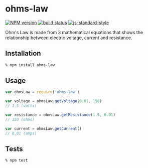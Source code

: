 # ohms-law

[![NPM version][npm-image]][npm-url]
[![build status][travis-image]][travis-url]
[![js-standard-style][standard-image]][standard-url]

Ohm's Law is made from 3 mathematical equations that shows the relationship between electric voltage, current and resistance.

## Installation

```bash
% npm install ohms-law
```

## Usage

```js
var ohmsLaw = require('ohms-law')

var voltage = ohmsLaw.getVoltage(0.01, 150)
// 1.5 (volts)

var resistance = ohmsLaw.getResistance(1.5, 0.01)
// 150 (ohms)

var current = ohmsLaw.getCurrent()
// 0.01 (amps)
```

## Tests

```bash
% npm test
```

[npm-image]: https://img.shields.io/npm/v/brick-router.svg?style=flat-square
[npm-url]: https://npmjs.org/package/brick-router
[travis-image]: https://img.shields.io/travis/yoshuawuyts/brick-router.svg?style=flat-square
[travis-url]: https://travis-ci.org/yoshuawuyts/brick-router
[standard-image]: https://img.shields.io/badge/code%20style-standard-brightgreen.svg?style=flat-square
[standard-url]: https://github.com/feross/standard
